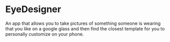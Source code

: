 # EyeDesigner

An app that allows you to take pictures of something someone is wearing that you like on a google glass and then find the closest template for you to personally customize on your phone.
